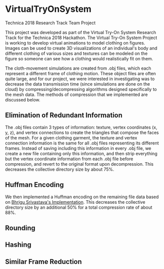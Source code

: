 # VirtualTryOnSystem
Technica 2018 Research Track Team Project

This project was developed as part of the Virtual Try-On System Research Track for the Technica 2018 Hackathon. The Virtual Try-On System Project is working to develop virtual animations to model clothing on figures. Images can be used to create 3D visualizations of an individual's body and different clothing of various sizes and textures can be modeled on the figure so someone can see how a clothing would realistically fit on them. 

The cloth-movement simulations are created from .obj files, which each represent a different frame of clothing motion. These object files are often quite large, and for our project, we were interested in investigating was to decrease the data transmission time (since simulations are done on the cloud) by compressing/decompressing algorithms designed specifically to the mesh data. The methods of compression that we implemented are discussed below.

## Elimination of Redundant Information 
The .obj files contain 3 types of information: texture, vertex coordinates (x, y, z), and vertex connections to create the triangles that compose the faces of the mesh. For a given clothing garment, the texture and vertex connection information is the same for all .obj files representing its different frames. Instead of saving including this information in every .obj file, we create a new file containing only this information, and then strip everything but the vertex coordinate information from each .obj file before compression, and revert to the original format upon decompression. This decreases the collective directory size by about 75%.
  
## Huffman Encoding 
We then implemented a Huffman encoding on the remaining file data based on [Bhrigu Srivastava's Implementation](http://bhrigu.me/blog/2017/01/17/huffman-coding-python-implementation/). This decreases the collective directory size by an additional 50% for a total compression rate of about 88%. 

## Rounding 

## Hashing 

## Similar Frame Reduction 


